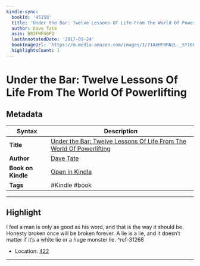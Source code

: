 ```yaml
---
kindle-sync:
  bookId: '45158'
  title: 'Under the Bar: Twelve Lessons Of Life From The World Of Powerlifting'
  author: Dave Tate
  asin: B01FWFG0PQ
  lastAnnotatedDate: '2017-09-24'
  bookImageUrl: 'https://m.media-amazon.com/images/I/71AeHFRRNzL._SY160.jpg'
  highlightsCount: 1
---
```

# Under the Bar: Twelve Lessons Of Life From The World Of Powerlifting

## Metadata

| Syntax | Description |
| ---------- | ---------- |
| **Title** | [Under the Bar: Twelve Lessons Of Life From The World Of Powerlifting](https://www.amazon.com/dp/B01FWFG0PQ?&linkCode=ll1&tag=jwtwkm-20&language=en_US&ref_=as_li_ss_tl) |
| **Author** | [Dave Tate](https://www.amazon.comundefined) |
| **Book on Kindle** | <a href="kindle://book?action=open&asin=B01FWFG0PQ" target="_blank">Open in Kindle</a> |
| **Tags** | #Kindle #book |

---

## Highlight

I feel a man is only as good as his word, and that is the way it should be. Honesty broken once will be broken forever. A lie is a lie, and it doesn’t matter if it’s a white lie or a huge monster lie. ^ref-31268

- Location: [422](kindle://book?action=open&asin=B01FWFG0PQ&location=422)

---
